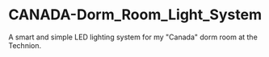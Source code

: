 # CANADA-Dorm_Room_Light_System
A smart and simple LED lighting system for my "Canada" dorm room at the Technion.
